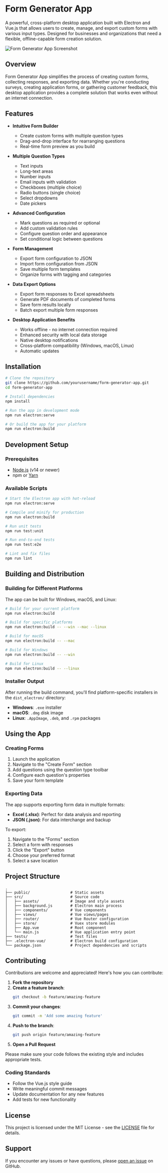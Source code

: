 # Form Generator App

A powerful, cross-platform desktop application built with Electron and Vue.js that allows users to create, manage, and export custom forms with various input types. Designed for businesses and organizations that need a flexible, offline-capable form creation solution.

![Form Generator App Screenshot](https://via.placeholder.com/800x400?text=Form+Generator+App)

## Overview

Form Generator App simplifies the process of creating custom forms, collecting responses, and exporting data. Whether you're conducting surveys, creating application forms, or gathering customer feedback, this desktop application provides a complete solution that works even without an internet connection.

## Features

- **Intuitive Form Builder**
  - Create custom forms with multiple question types
  - Drag-and-drop interface for rearranging questions
  - Real-time form preview as you build

- **Multiple Question Types**
  - Text inputs
  - Long-text areas
  - Number inputs
  - Email inputs with validation
  - Checkboxes (multiple choice)
  - Radio buttons (single choice)
  - Select dropdowns
  - Date pickers

- **Advanced Configuration**
  - Mark questions as required or optional
  - Add custom validation rules
  - Configure question order and appearance
  - Set conditional logic between questions

- **Form Management**
  - Export form configuration to JSON
  - Import form configuration from JSON
  - Save multiple form templates
  - Organize forms with tagging and categories

- **Data Export Options**
  - Export form responses to Excel spreadsheets
  - Generate PDF documents of completed forms
  - Save form results locally
  - Batch export multiple form responses

- **Desktop Application Benefits**
  - Works offline - no internet connection required
  - Enhanced security with local data storage
  - Native desktop notifications
  - Cross-platform compatibility (Windows, macOS, Linux)
  - Automatic updates

## Installation

```bash
# Clone the repository
git clone https://github.com/yourusername/form-generator-app.git
cd form-generator-app

# Install dependencies
npm install

# Run the app in development mode
npm run electron:serve

# Or build the app for your platform
npm run electron:build
```

## Development Setup

### Prerequisites

- [Node.js](https://nodejs.org/) (v14 or newer)
- npm or [Yarn](https://yarnpkg.com/)

### Available Scripts

```bash
# Start the Electron app with hot-reload
npm run electron:serve

# Compile and minify for production
npm run electron:build

# Run unit tests
npm run test:unit

# Run end-to-end tests
npm run test:e2e

# Lint and fix files
npm run lint
```

## Building and Distribution

### Building for Different Platforms

The app can be built for Windows, macOS, and Linux:

```bash
# Build for your current platform
npm run electron:build

# Build for specific platforms
npm run electron:build -- --win --mac --linux

# Build for macOS
npm run electron:build -- --mac

# Build for Windows
npm run electron:build -- --win

# Build for Linux
npm run electron:build -- --linux
```

### Installer Output

After running the build command, you'll find platform-specific installers in the `dist_electron/` directory:

- **Windows**: `.exe` installer
- **macOS**: `.dmg` disk image
- **Linux**: `.AppImage`, `.deb`, and `.rpm` packages

## Using the App

### Creating Forms

1. Launch the application
2. Navigate to the "Create Form" section
3. Add questions using the question type toolbar
4. Configure each question's properties
5. Save your form template

### Exporting Data

The app supports exporting form data in multiple formats:

- **Excel (.xlsx)**: Perfect for data analysis and reporting
- **JSON (.json)**: For data interchange and backup

To export:
1. Navigate to the "Forms" section
2. Select a form with responses
3. Click the "Export" button
4. Choose your preferred format
5. Select a save location

## Project Structure

```
.
├── public/                  # Static assets
├── src/                     # Source code
│   ├── assets/              # Image and style assets
│   ├── background.js        # Electron main process
│   ├── components/          # Vue components
│   ├── views/               # Vue views/pages
│   ├── router/              # Vue Router configuration
│   ├── store/               # Vuex store modules
│   ├── App.vue              # Root component
│   └── main.js              # Vue application entry point
├── tests/                   # Test files
├── .electron-vue/           # Electron build configuration
└── package.json             # Project dependencies and scripts
```

## Contributing

Contributions are welcome and appreciated! Here's how you can contribute:

1. **Fork the repository**
2. **Create a feature branch**:
   ```bash
   git checkout -b feature/amazing-feature
   ```
3. **Commit your changes**:
   ```bash
   git commit -m 'Add some amazing feature'
   ```
4. **Push to the branch**:
   ```bash
   git push origin feature/amazing-feature
   ```
5. **Open a Pull Request**

Please make sure your code follows the existing style and includes appropriate tests.

### Coding Standards

- Follow the Vue.js style guide
- Write meaningful commit messages
- Update documentation for any new features
- Add tests for new functionality

## License

This project is licensed under the MIT License - see the [LICENSE](LICENSE) file for details.

## Support

If you encounter any issues or have questions, please [open an issue](https://github.com/yourusername/form-generator-app/issues) on GitHub.
